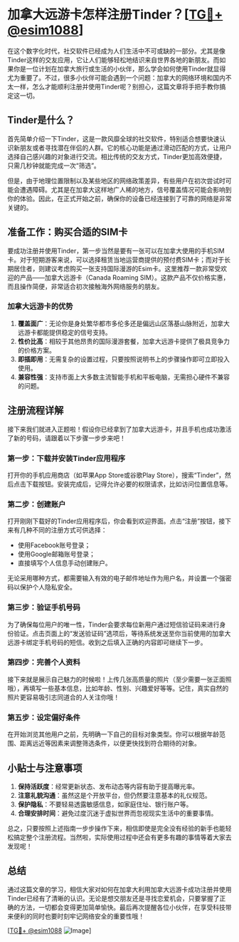 # 加拿大远游卡怎样注册Tinder？[[TG💪+ @esim1088](https://t.me/s/esim1088)]

在这个数字化时代，社交软件已经成为人们生活中不可或缺的一部分。尤其是像Tinder这样的交友应用，它让人们能够轻松地结识来自世界各地的新朋友。而如果你是一位计划在加拿大旅行或生活的小伙伴，那么学会如何使用Tinder就显得尤为重要了。不过，很多小伙伴可能会遇到一个问题：加拿大的网络环境和国内不太一样，怎么才能顺利注册并使用Tinder呢？别担心，这篇文章将手把手教你搞定这一切。

## Tinder是什么？

首先简单介绍一下Tinder，这是一款风靡全球的社交软件，特别适合想要快速认识新朋友或者寻找潜在伴侣的人群。它的核心功能是通过滑动匹配的方式，让用户选择自己感兴趣的对象进行交流。相比传统的交友方式，Tinder更加高效便捷，只需几秒钟就能完成一次“筛选”。

但是，由于地理位置限制以及某些地区的网络政策差异，有些用户在初次尝试时可能会遭遇障碍。尤其是在加拿大这样地广人稀的地方，信号覆盖情况可能会影响到你的体验。因此，在正式开始之前，确保你的设备已经连接到了可靠的网络是非常关键的。

## 准备工作：购买合适的SIM卡

要成功注册并使用Tinder，第一步当然是要有一张可以在加拿大使用的手机SIM卡。对于短期游客来说，可以选择租赁当地运营商提供的预付费SIM卡；而对于长期居住者，则建议考虑购买一张支持国际漫游的Esim卡。这里推荐一款非常受欢迎的产品——加拿大远游卡（Canada Roaming SIM）。这款产品不仅价格实惠，而且操作简便，非常适合初次接触海外网络服务的朋友。

### 加拿大远游卡的优势

1. **覆盖面广**：无论你是身处繁华都市多伦多还是偏远山区落基山脉附近，加拿大远游卡都能提供稳定的信号支持。
2. **性价比高**：相较于其他昂贵的国际漫游套餐，加拿大远游卡提供了极具竞争力的价格方案。
3. **即插即用**：无需复杂的设置过程，只要按照说明书上的步骤操作即可立即投入使用。
4. **兼容性强**：支持市面上大多数主流智能手机和平板电脑，无需担心硬件不兼容的问题。

## 注册流程详解

接下来我们就进入正题啦！假设你已经拿到了加拿大远游卡，并且手机也成功激活了新的号码，请跟着以下步骤一步步来吧！

### 第一步：下载并安装Tinder应用程序

打开你的手机应用商店（如苹果App Store或谷歌Play Store），搜索“Tinder”，然后点击下载按钮。安装完成后，记得允许必要的权限请求，比如访问位置信息等。

### 第二步：创建账户

打开刚刚下载好的Tinder应用程序后，你会看到欢迎界面。点击“注册”按钮，接下来有几种不同的注册方式可供选择：
- 使用Facebook账号登录；
- 使用Google邮箱账号登录；
- 直接填写个人信息手动创建账户。

无论采用哪种方式，都需要输入有效的电子邮件地址作为用户名，并设置一个强密码以保护个人隐私安全。

### 第三步：验证手机号码

为了确保每位用户的唯一性，Tinder会要求每位新用户通过短信验证码来进行身份验证。点击页面上的“发送验证码”选项后，等待系统发送至你当前使用的加拿大远游卡绑定手机号码的短信。收到之后填入正确的内容即可继续下一步。

### 第四步：完善个人资料

接下来就是展示自己魅力的时候啦！上传几张高质量的照片（至少需要一张正面照哦），再填写一些基本信息，比如年龄、性别、兴趣爱好等等。记住，真实自然的照片更容易吸引志同道合的人关注你哦！

### 第五步：设定偏好条件

在开始浏览其他用户之前，先明确一下自己的目标对象类型。你可以根据年龄范围、距离远近等因素来调整筛选条件，以便更快找到符合期待的对象。

## 小贴士与注意事项

1. **保持活跃度**：经常更新状态、发布动态等内容有助于提高曝光率。
2. **注意礼貌沟通**：虽然这是个开放平台，但仍然要注意基本的礼仪规范。
3. **保护隐私**：不要轻易透露敏感信息，如家庭住址、银行账户等。
4. **合理安排时间**：避免过度沉迷于虚拟世界而忽视现实生活中的重要事情。

总之，只要按照上述指南一步步操作下来，相信即使是完全没有经验的新手也能轻松搞定整个注册流程。当然啦，实际使用过程中还会有更多有趣的事情等着大家去发现呢！

## 总结

通过这篇文章的学习，相信大家对如何在加拿大利用加拿大远游卡成功注册并使用Tinder已经有了清晰的认识。无论是想交朋友还是寻找恋爱机会，只要掌握了正确的方法，一切都会变得更加简单愉快。最后再次提醒各位小伙伴，在享受科技带来便利的同时也要时刻牢记网络安全的重要性哦！

[[TG💪+ @esim1088](https://t.me/s/esim1088) ![Image](https://i.postimg.cc/4NQfJmqS/Snipaste-2025-05-13-00-14-12.png)]